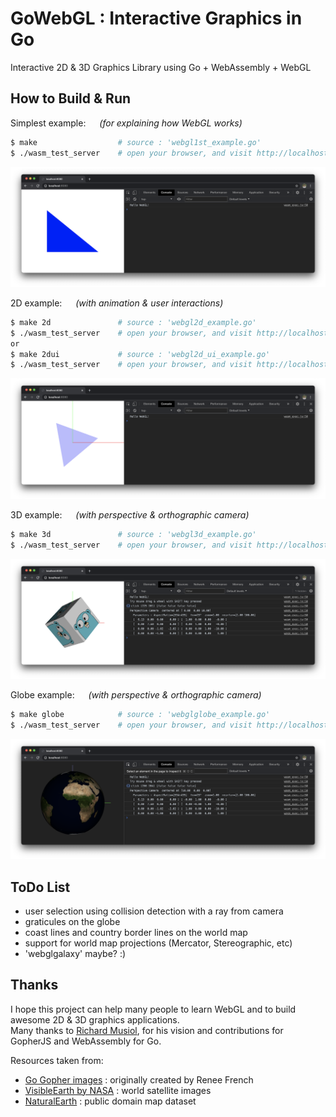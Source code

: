 # GoWebGL : Interactive Graphics in Go

Interactive 2D & 3D Graphics Library using Go + WebAssembly + WebGL

## How to Build & Run

Simplest example: &emsp; _(for explaining how WebGL works)_
```bash
$ make                  # source : 'webgl1st_example.go'
$ ./wasm_test_server    # open your browser, and visit http://localhost:8080
```
![webgl_example result](assets/xscreen_webgl.png)

2D example: &emsp; _(with animation & user interactions)_
```bash
$ make 2d               # source : 'webgl2d_example.go'
$ ./wasm_test_server    # open your browser, and visit http://localhost:8080
or
$ make 2dui             # source : 'webgl2d_ui_example.go'
$ ./wasm_test_server    # open your browser, and visit http://localhost:8080
```
![webgl2d_example result](assets/xscreen_webgl2d.png)

3D example: &emsp; _(with perspective & orthographic camera)_
```bash
$ make 3d               # source : 'webgl3d_example.go'
$ ./wasm_test_server    # open your browser, and visit http://localhost:8080
```
![webgl3d_example result](assets/xscreen_webgl3d.png)

Globe example: &emsp; _(with perspective & orthographic camera)_
```bash
$ make globe            # source : 'webglglobe_example.go'
$ ./wasm_test_server    # open your browser, and visit http://localhost:8080
```
![webglglobe_example result](assets/xscreen_webglglobe.png)

## ToDo List

- user selection using collision detection with a ray from camera
- graticules on the globe
- coast lines and country border lines on the world map
- support for world map projections (Mercator, Stereographic, etc)
- 'webglgalaxy' maybe? :)

## Thanks

I hope this project can help many people to learn WebGL and to build awesome 2D & 3D graphics applications.  
Many thanks to [Richard Musiol](https://github.com/neelance), for his vision and contributions for GopherJS and WebAssembly for Go.

Resources taken from:
- [Go Gopher images](https://golang.org/doc/gopher/) : originally created by Renee French
- [VisibleEarth by NASA](https://visibleearth.nasa.gov/collection/1484/blue-marble) : world satellite images
- [NaturalEarth](https://www.naturalearthdata.com/) : public domain map dataset
